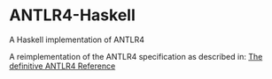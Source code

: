 # ANTLR4-Haskell
A Haskell implementation of ANTLR4

A reimplementation of the ANTLR4 specification as described in:
[The definitive ANTLR4 Reference](https://pragprog.com/book/tpantlr2/the-definitive-antlr-4-reference)

